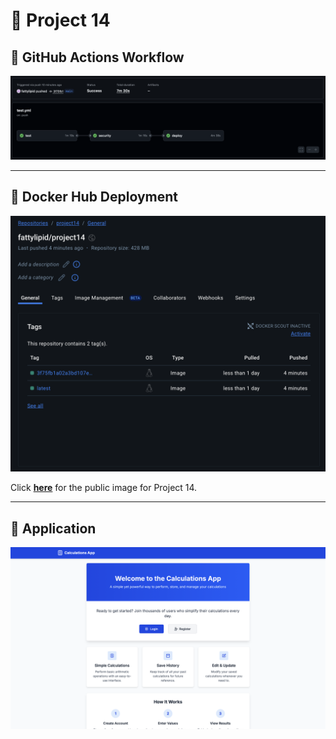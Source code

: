 # 🩷 Project 14


## 🩷 GitHub Actions Workflow

![GitHub Actions](screenshots/workflow.png)

---

## 🩷 Docker Hub Deployment

![Docker Hub](screenshots/deployment.png)

Click [**here**](https://hub.docker.com/r/fattylipid/project14) for the public image for Project 14.

---

## 🩷 Application

![Application](screenshots/application.png)